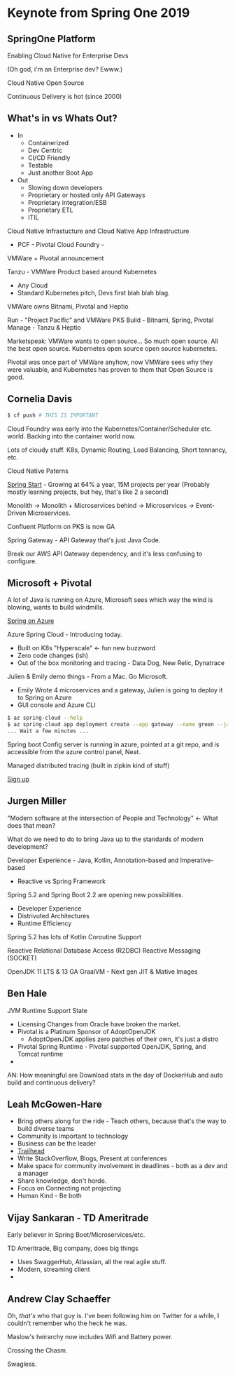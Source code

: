 Keynote from Spring One 2019
===

SpringOne Platform
---
Enabling Cloud Native for Enterprise Devs

(Oh god, i'm an Enterprise dev? Ewww.)

Cloud Native Open Source

Continuous Delivery is hot (since 2000)

What's in vs Whats Out?
---
* In
  * Containerized
  * Dev Centric
  * CI/CD Friendly
  * Testable
  *  Just another Boot App
* Out
  * Slowing down developers
  * Proprietary or hosted only API Gateways
  * Proprietary integration/ESB
  * Proprietary ETL
  * ITIL

Cloud Native Infrastucture and Cloud Native App Infrastructure

* PCF - Pivotal Cloud Foundry - 

VMWare + Pivotal announcement

Tanzu - VMWare Product based around Kubernetes 
 - Any Cloud
 - Standard Kubernetes pitch, Devs first blah blah blag.

VMWare owns Bitnami, Pivotal and Heptio

Run - "Project Pacific" and VMWare PKS
Build - Bitnami, Spring, Pivotal
Manage - Tanzu & Heptio

Marketspeak: VMWare wants to open source... So much open source.  All the best open source. Kubernetes open source open source kubernetes. 

Pivotal was once part of VMWare anyhow, now VMWare sees why they were valuable, and Kubernetes has proven to them that Open Source is good.

Cornelia Davis
---

```bash
$ cf push # THIS IS IMPORTANT
```

Cloud Foundry was early into the Kubernetes/Container/Scheduler etc. world. Backing into the container world now.

Lots of cloudy stuff. K8s, Dynamic Routing, Load Balancing, Short tennancy, etc. 

Cloud Native Paterns 

[Spring Start](https://start.spring.io) - Growing at 64% a year, 15M projects per year (Probably mostly learning projects, but hey, that's like 2 a second)

Monolith -> Monolith + Microservices behind -> Microservices -> Event-Driven Microservices.  

Confluent Platform on PKS is now GA

Spring Gateway - API Gateway that's just Java Code. 

Break our AWS API Gateway dependency, and it's less confusing to configure. 

Microsoft + Pivotal 
---
A lot of Java is running on Azure, Microsoft sees which way the wind is blowing, wants to build windmills.

[Spring on Azure](cloud.spring.io/spring-cloud-azure)

Azure Spring Cloud - Introducing today.  
 * Built on K8s "Hyperscale" <- fun new buzzword
 * Zero code changes (ish)
 * Out of the box monitoring and tracing - Data Dog, New Relic, Dynatrace
 
Julien & Emily demo things - From a Mac. Go Microsoft.

 - Emily Wrote 4 microservices and a gateway, Julien is going to deploy it to Spring on Azure
 - GUI console and Azure CLI
```bash
$ az spring-cloud --help 
$ az spring-cloud app deployment create --app gateway --name green --jar-path ./gateway/target/gateway.jar
... Wait a few minutes ...
```

Spring boot Config server is running in azure, pointed at a git repo, and is accessible from the azure control panel, Neat. 

Managed distributed tracing (built in zipkin kind of stuff)

[Sign up](aks.foo/erg)

Jurgen Miller
---

"Modern software at the intersection of People and Technology" <- What does that mean?

What do we need to do to bring Java up to the standards of modern development?

Developer Experience - Java, Kotlin, Annotation-based and Imperative-based 
 - Reactive vs Spring Framework

Spring 5.2 and Spring Boot 2.2 are opening new possibilities. 

 * Developer Experience
 * Distrivuted Architectures
 * Runtime Efficiency

Spring 5.2 has lots of Kotlin Coroutine Support

Reactive Relational Database Access (R2DBC)
Reactive Messaging (SOCKET)

OpenJDK 11 LTS & 13 GA
GraalVM  - Next gen JIT & Mative Images

Ben Hale
---
JVM Runtime Support State

- Licensing Changes from Oracle have broken the market.
- Pivotal is a Platinum Sponsor of AdoptOpenJDK
  - AdoptOpenJDK applies zero patches of their own, it's just a distro
- Pivotal Spring Runtime - Pivotal supported OpenJDK, Spring, and Tomcat runtime
- 

AN: How meaningful are Download stats in the day of DockerHub and auto build and continuous delivery? 

Leah McGowen-Hare
---

* Bring others along for the ride - Teach others, because that's the way to build diverse teams
* Community is important to technology
* Business can be the leader
* [Trailhead](https://trailhead.salesforce.com/en/home)
* Write StackOverflow, Blogs, Present at conferences
* Make space for community involvement in deadlines - both as a dev and a manager
* Share knowledge, don't horde.
* Focus on Connecting not projecting
* Human Kind - Be both

Vijay Sankaran - TD Ameritrade
---
Early believer in Spring Boot/Microservices/etc. 

TD Ameritrade, Big company, does big things

- Uses SwaggerHub, Atlassian, all the real agile stuff. 
- Modern, streaming client
- 

Andrew Clay Schaeffer
---

Oh, *that's* who that guy is.  I've been following him on Twitter for a while, I couldn't remember who the heck he was.

Maslow's heirarchy now includes Wifi and Battery power.

Crossing the Chasm.

Swagless.



